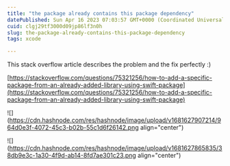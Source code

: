 ```yaml
---
title: "the package already contains this package dependency"
datePublished: Sun Apr 16 2023 07:03:57 GMT+0000 (Coordinated Universal Time)
cuid: clgj29tf3000d09jp86lf3n0h
slug: the-package-already-contains-this-package-dependency
tags: xcode

---
```


This stack overflow article describes the problem and the fix perfectly :)

[https://stackoverflow.com/questions/75321256/how-to-add-a-specific-package-from-an-already-added-library-using-swift-package](https://stackoverflow.com/questions/75321256/how-to-add-a-specific-package-from-an-already-added-library-using-swift-package)

![](https://cdn.hashnode.com/res/hashnode/image/upload/v1681627907214/964d0e3f-4072-45c3-b02b-55c1d6f26142.png align="center")

![](https://cdn.hashnode.com/res/hashnode/image/upload/v1681627865835/38db9e3c-1a30-4f9d-ab14-8fd7ae301c23.png align="center")